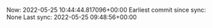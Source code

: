 Now: 2022-05-25 10:44:44.817096+00:00 Earliest commit since sync: None Last sync: 2022-05-25 09:48:56+00:00

